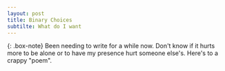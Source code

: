 ```yaml
---
layout: post
title: Binary Choices
subtilte: What do I want
---
```


{: .box-note}
Been needing to write for a while now. Don't know if it hurts more to be alone or to have my presence hurt someone else's. Here's to a crappy "poem".